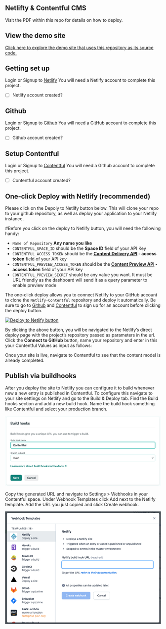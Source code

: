 ## Netlifty & Contentful CMS

Visit the PDF within this repo for details on how to deploy. 

## View the demo site
[Click here to explore the demo site that uses this repository as its source code.](https://seanmct.sales-hackathon.com)

## Getting set up

Login or Signup to [Netlify](https://app.netlify.com)
You will need a Netlify account to complete this project. 
- [ ] Netlify account created? 

## Github

Login or Signup to [Github](https://github.com/signup?source=login)
You will need a GitHub account to complete this project. 
- [ ] Github account created? 

## Setup Contentful

Login or Signup to [Contentful](https://www.contentful.com/sign-up/) 
You will need a Github account to complete this project. 
- [ ] Contentful account created?


## One-click Deploy with Netlify (recommended)

Please click on the Depoly to Netlify button below. This will clone your repo to your github repository, as well as deploy your application to your Netlify instance. 

#Before you click on the deploy to Netlify button, you will need the following handy:

- `Name of Repository` **Any name you like** 
- `CONTENTFUL_SPACE_ID` should be the **Space ID** field of your API Key
- `CONTENTFUL_ACCESS_TOKEN` should be the **[Content Delivery API](https://www.contentful.com/developers/docs/references/content-delivery-api/) - access token** field of your API key
- `CONTENTFUL_PREVIEW_ACCESS_TOKEN` should be the **[Content Preview API](https://www.contentful.com/developers/docs/references/content-preview-api/) - access token** field of your API key
- `CONTENTFUL_PREVIEW_SECRET` should be any value you want. It must be URL friendly as the dashboard will send it as a query parameter to enable preview mode

The one-click deploy allows you to connect Netlify to your GitHub account to clone the `Netlify-Contentful` repository and deploy it automatically. Be sure to go to [Github](https://github.com/signup?source=login) and [Contentful](https://www.contentful.com/sign-up/) to sign up for an account before clicking the deploy button.

[![Deploy to Netlify button](https://www.netlify.com/img/deploy/button.svg)](https://app.netlify.com/start/deploy?repository=https://github.com/Netlify-Moneytronic/netlify-contentful)

By clicking the above button, you will be navigated to the Netlify’s direct deploy page with the project’s repository passed as parameters in the url. Click the **Connect to GitHub** button, name your repository and enter in this your Contentful Values as input as follows: 

Once your site is live, navigate to Contentful to see that the content model is already completed. 

## Publish via buildhooks

After you deploy the site to Netlify you can configure it to build whenever new a new entry is published in Contentful. To configure this navigate to your site settings on Netlify and go to the Build & Deploy tab. Find the Build hooks section and add a new build hook. Name the build hook something like Contentful and select your production branch.

![A screenshot of adding a build_hook in the Netlify UI](/public/screenshot_create_build_hook.png)

Copy the generated URL and navigate to Settings > Webhooks in your Contentful space. Under Webhook Templates click Add next to the Netlify template. Add the URL you just copied and click Create webhook.

![A screenshot of adding a build hook in the Contentful UI](/public/screenshot_configure_build_hook.png)
